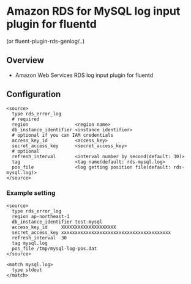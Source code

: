# Amazon RDS for MySQL log input plugin for fluentd

(or fluent-plugin-rds-genlog/..)

## Overview
- Amazon Web Services RDS log input plugin for fluentd

## Configuration

```config
<source>
  type rds_error_log
  # required
  region                 <region name>
  db_instance_identifier <instance identifier>
  # optional if you can IAM credentials
  access_key_id          <access_key>
  secret_access_key      <secret_access_key>
  # optional
  refresh_interval       <interval number by second(default: 30)>
  tag                    <tag name(default: rds-mysql.log>
  pos_file               <log getting position file(default: rds-mysql.log)>
</source>
```

### Example setting
```config
<source>
  type rds_error_log
  region ap-northeast-1
  db_instance_identifier test-mysql
  access_key_id     XXXXXXXXXXXXXXXXXXXX
  secret_access_key xxxxxxxxxxxxxxxxxxxxxxxxxxxxxxxxxxxxxxxx
  refresh_interval  30
  tag mysql.log
  pos_file /tmp/mysql-log-pos.dat
</source>

<match mysql.log>
  type stdout
</match>
```
